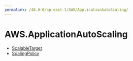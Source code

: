 ```yaml
---
permalink: /48.0.0/ap-east-1/AWS/ApplicationAutoScaling/
---
```


# AWS.ApplicationAutoScaling



* [ScalableTarget](ScalableTarget.md)
* [ScalingPolicy](ScalingPolicy.md)